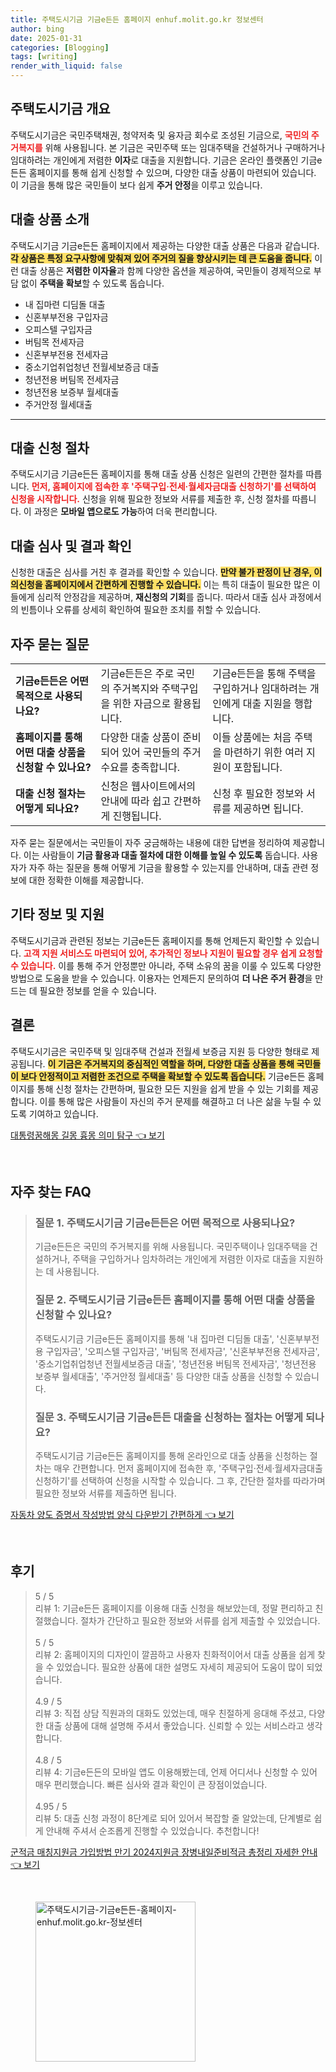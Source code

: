 ```yaml
---
title: 주택도시기금 기금e든든 홈페이지 enhuf.molit.go.kr 정보센터
author: bing
date: 2025-01-31
categories: [Blogging]
tags: [writing]
render_with_liquid: false
---
```



<h2 id='주택도시기금 개요'>주택도시기금 개요</h2>

<p>주택도시기금은 국민주택채권, 청약저축 및 융자금 회수로 조성된 기금으로, <b><span style="color: #ee2323;">국민의 주거복지를</span></b> 위해 사용됩니다. 본 기금은 국민주택 또는 임대주택을 건설하거나 구매하거나 임대하려는 개인에게 저렴한 <b>이자</b>로 대출을 지원합니다. 기금은 온라인 플랫폼인 기금e든든 홈페이지를 통해 쉽게 신청할 수 있으며, 다양한 대출 상품이 마련되어 있습니다. 이 기금을 통해 많은 국민들이 보다 쉽게 <b>주거 안정</b>을 이루고 있습니다.</p>

<h2 id='대출 상품 소개'>대출 상품 소개</h2>

<p>주택도시기금 기금e든든 홈페이지에서 제공하는 다양한 대출 상품은 다음과 같습니다. <b><span style="background-color: #ffe066;">각 상품은 특정 요구사항에 맞춰져 있어 주거의 질을 향상시키는 데 큰 도움을 줍니다.</span></b> 이런 대출 상품은 <b>저렴한 이자율</b>과 함께 다양한 옵션을 제공하여, 국민들이 경제적으로 부담 없이 <b>주택을 확보</b>할 수 있도록 돕습니다.</p>

<ul>
    <li>내 집마련 디딤돌 대출</li>
    <li>신혼부부전용 구입자금</li>
    <li>오피스텔 구입자금</li>
    <li>버팀목 전세자금</li>
    <li>신혼부부전용 전세자금</li>
    <li>중소기업취업청년 전월세보증금 대출</li>
    <li>청년전용 버팀목 전세자금</li>
    <li>청년전용 보증부 월세대출</li>
    <li>주거안정 월세대출</li>
</ul>

<hr />

<h2 id='대출 신청 절차'>대출 신청 절차</h2>

<p>주택도시기금 기금e든든 홈페이지를 통해 대출 상품 신청은 일련의 간편한 절차를 따릅니다. <b><span style="color: #ee2323;">먼저, 홈페이지에 접속한 후 '주택구입·전세·월세자금대출 신청하기'를 선택하여 신청을 시작합니다.</span></b> 신청을 위해 필요한 정보와 서류를 제출한 후, 신청 절차를 따릅니다. 이 과정은 <b>모바일 앱으로도 가능</b>하여 더욱 편리합니다.</p>

<h2 id='대출 심사 및 결과 확인'>대출 심사 및 결과 확인</h2>

<p>신청한 대출은 심사를 거친 후 결과를 확인할 수 있습니다. <b><span style="background-color: #ffe066;">만약 불가 판정이 난 경우, 이의신청을 홈페이지에서 간편하게 진행할 수 있습니다.</span></b> 이는 특히 대출이 필요한 많은 이들에게 심리적 안정감을 제공하며, <b>재신청의 기회</b>를 줍니다. 따라서 대출 심사 과정에서의 빈틈이나 오류를 상세히 확인하여 필요한 조치를 취할 수 있습니다.</p>

<h2 id='자주 묻는 질문'>자주 묻는 질문</h2>

<table>
    <tr>
        <td><b>기금e든든은 어떤 목적으로 사용되나요?</b></td>
        <td>기금e든든은 주로 국민의 주거복지와 주택구입을 위한 자금으로 활용됩니다.</td>
        <td>기금e든든을 통해 주택을 구입하거나 임대하려는 개인에게 대출 지원을 행합니다.</td>
    </tr>
    <tr>
        <td><b>홈페이지를 통해 어떤 대출 상품을 신청할 수 있나요?</b></td>
        <td>다양한 대출 상품이 준비되어 있어 국민들의 주거 수요를 충족합니다.</td>
        <td>이들 상품에는 처음 주택을 마련하기 위한 여러 지원이 포함됩니다.</td>
    </tr>
    <tr>
        <td><b>대출 신청 절차는 어떻게 되나요?</b></td>
        <td>신청은 웹사이트에서의 안내에 따라 쉽고 간편하게 진행됩니다.</td>
        <td>신청 후 필요한 정보와 서류를 제공하면 됩니다.</td>
    </tr>
</table>

<p>자주 묻는 질문에서는 국민들이 자주 궁금해하는 내용에 대한 답변을 정리하여 제공합니다. 이는 사람들이 <b>기금 활용과 대출 절차에 대한 이해를 높일 수 있도록</b> 돕습니다. 사용자가 자주 하는 질문을 통해 어떻게 기금을 활용할 수 있는지를 안내하며, 대출 관련 정보에 대한 정확한 이해를 제공합니다.</p>

<h2 id='기타 정보 및 지원'>기타 정보 및 지원</h2>

<p>주택도시기금과 관련된 정보는 기금e든든 홈페이지를 통해 언제든지 확인할 수 있습니다. <b><span style="color: #ee2323;">고객 지원 서비스도 마련되어 있어, 추가적인 정보나 지원이 필요할 경우 쉽게 요청할 수 있습니다.</span></b> 이를 통해 주거 안정뿐만 아니라, 주택 소유의 꿈을 이룰 수 있도록 다양한 방법으로 도움을 받을 수 있습니다. 이용자는 언제든지 문의하여 <b>더 나은 주거 환경</b>을 만드는 데 필요한 정보를 얻을 수 있습니다.</p>

<h2 id='결론'>결론</h2>

<p>주택도시기금은 국민주택 및 임대주택 건설과 전월세 보증금 지원 등 다양한 형태로 제공됩니다. <b><span style="background-color: #ffe066;">이 기금은 주거복지의 중심적인 역할을 하며, 다양한 대출 상품을 통해 국민들이 보다 안정적이고 저렴한 조건으로 주택을 확보할 수 있도록 돕습니다.</span></b> 기금e든든 홈페이지를 통해 신청 절차는 간편하며, 필요한 모든 지원을 쉽게 받을 수 있는 기회를 제공합니다. 이를 통해 많은 사람들이 자신의 주거 문제를 해결하고 더 나은 삶을 누릴 수 있도록 기여하고 있습니다. </p>


<p><a class="click-button" title="대통령꿈해몽 길몽 흉몽 의미 탐구" href="https://adkhouse.github.io/posts/%EB%8C%80%ED%86%B5%EB%A0%B9%EA%BF%88%ED%95%B4%EB%AA%BD-%EA%B8%B8%EB%AA%BD-%ED%9D%89%EB%AA%BD-%EC%9D%98%EB%AF%B8-%ED%83%90%EA%B5%AC/" rel="dofollow">대통령꿈해몽 길몽 흉몽 의미 탐구 👈 보기</a></p><br>
<h2 id='자주_찾는_FAQ'>자주 찾는 FAQ</h2>
<div itemscope="" itemtype="https://schema.org/FAQPage"> 
<blockquote> 
<div itemscope="" itemprop="mainEntity" itemtype="https://schema.org/Question"> 
<h3 itemprop="name">질문 1. 주택도시기금 기금e든든은 어떤 목적으로 사용되나요?</h3> 
<div itemscope="" itemprop="acceptedAnswer" itemtype="https://schema.org/Answer"> 
<span itemprop="text"> 
<p>기금e든든은 국민의 주거복지를 위해 사용됩니다. 국민주택이나 임대주택을 건설하거나, 주택을 구입하거나 임차하려는 개인에게 저렴한 이자로 대출을 지원하는 데 사용됩니다.</p> 
</span> 
</div> 
</div> 

<div itemscope="" itemprop="mainEntity" itemtype="https://schema.org/Question"> 
<h3 itemprop="name">질문 2. 주택도시기금 기금e든든 홈페이지를 통해 어떤 대출 상품을 신청할 수 있나요?</h3> 
<div itemscope="" itemprop="acceptedAnswer" itemtype="https://schema.org/Answer"> 
<span itemprop="text"> 
<p>주택도시기금 기금e든든 홈페이지를 통해 '내 집마련 디딤돌 대출', '신혼부부전용 구입자금', '오피스텔 구입자금', '버팀목 전세자금', '신혼부부전용 전세자금', '중소기업취업청년 전월세보증금 대출', '청년전용 버팀목 전세자금', '청년전용 보증부 월세대출', '주거안정 월세대출' 등 다양한 대출 상품을 신청할 수 있습니다.</p> 
</span> 
</div> 
</div> 

<div itemscope="" itemprop="mainEntity" itemtype="https://schema.org/Question"> 
<h3 itemprop="name">질문 3. 주택도시기금 기금e든든 대출을 신청하는 절차는 어떻게 되나요?</h3> 
<div itemscope="" itemprop="acceptedAnswer" itemtype="https://schema.org/Answer"> 
<span itemprop="text"> 
<p>주택도시기금 기금e든든 홈페이지를 통해 온라인으로 대출 상품을 신청하는 절차는 매우 간편합니다. 먼저 홈페이지에 접속한 후, '주택구입·전세·월세자금대출 신청하기'를 선택하여 신청을 시작할 수 있습니다. 그 후, 간단한 절차를 따라가며 필요한 정보와 서류를 제출하면 됩니다.</p> 
</span> 
</div> 
</div> 
</blockquote> 
</div>
<p><a class="click-button" title="자동차 양도 증명서 작성방법 양식 다운받기 간편하게" href="https://adkhouse.github.io/posts/%EC%9E%90%EB%8F%99%EC%B0%A8-%EC%96%91%EB%8F%84-%EC%A6%9D%EB%AA%85%EC%84%9C-%EC%9E%91%EC%84%B1%EB%B0%A9%EB%B2%95-%EC%96%91%EC%8B%9D-%EB%8B%A4%EC%9A%B4%EB%B0%9B%EA%B8%B0-%EA%B0%84%ED%8E%B8%ED%95%98%EA%B2%8C/" rel="dofollow">자동차 양도 증명서 작성방법 양식 다운받기 간편하게 👈 보기</a></p><br>
<h2 id='후기'>후기</h2>
<div itemscope itemtype="https://schema.org/Product">
  <blockquote>
  <div itemprop="review" itemscope itemtype="https://schema.org/Review">
      <div itemprop="reviewRating" itemscope itemtype="https://schema.org/Rating"> <span itemprop="ratingValue">5</span> / <span itemprop="bestRating">5</span> </div>
      <span itemprop="reviewBody">리뷰 1: 기금e든든 홈페이지를 이용해 대출 신청을 해보았는데, 정말 편리하고 친절했습니다. 절차가 간단하고 필요한 정보와 서류를 쉽게 제출할 수 있었습니다.</span>
  </div>
  <br>
  <div itemprop="review" itemscope itemtype="https://schema.org/Review">
      <div itemprop="reviewRating" itemscope itemtype="https://schema.org/Rating"> <span itemprop="ratingValue">5</span> / <span itemprop="bestRating">5</span> </div>
      <span itemprop="reviewBody">리뷰 2: 홈페이지의 디자인이 깔끔하고 사용자 친화적이어서 대출 상품을 쉽게 찾을 수 있었습니다. 필요한 상품에 대한 설명도 자세히 제공되어 도움이 많이 되었습니다.</span>
  </div>
  <br>
  <div itemprop="review" itemscope itemtype="https://schema.org/Review">
      <div itemprop="reviewRating" itemscope itemtype="https://schema.org/Rating"> <span itemprop="ratingValue">4.9</span> / <span itemprop="bestRating">5</span> </div>
      <span itemprop="reviewBody">리뷰 3: 직접 상담 직원과의 대화도 있었는데, 매우 친절하게 응대해 주셨고, 다양한 대출 상품에 대해 설명해 주셔서 좋았습니다. 신뢰할 수 있는 서비스라고 생각합니다.</span>
  </div>
  <br>
  <div itemprop="review" itemscope itemtype="https://schema.org/Review">
      <div itemprop="reviewRating" itemscope itemtype="https://schema.org/Rating"> <span itemprop="ratingValue">4.8</span> / <span itemprop="bestRating">5</span> </div>
      <span itemprop="reviewBody">리뷰 4: 기금e든든의 모바일 앱도 이용해봤는데, 언제 어디서나 신청할 수 있어 매우 편리했습니다. 빠른 심사와 결과 확인이 큰 장점이었습니다.</span>
  </div>
  <br>
  <div itemprop="review" itemscope itemtype="https://schema.org/Review">
      <div itemprop="reviewRating" itemscope itemtype="https://schema.org/Rating"> <span itemprop="ratingValue">4.95</span> / <span itemprop="bestRating">5</span> </div>
      <span itemprop="reviewBody">리뷰 5: 대출 신청 과정이 8단계로 되어 있어서 복잡할 줄 알았는데, 단계별로 쉽게 안내해 주셔서 순조롭게 진행할 수 있었습니다. 추천합니다!</span>
  </div>
  </blockquote>
</div>
<p><a class="click-button" title="군적금 매칭지원금 가입방법 만기 2024지원금 장병내일준비적금 총정리 자세한 안내" href="https://adkhouse.github.io/posts/%EA%B5%B0%EC%A0%81%EA%B8%88-%EB%A7%A4%EC%B9%AD%EC%A7%80%EC%9B%90%EA%B8%88-%EA%B0%80%EC%9E%85%EB%B0%A9%EB%B2%95-%EB%A7%8C%EA%B8%B0-2024%EC%A7%80%EC%9B%90%EA%B8%88-%EC%9E%A5%EB%B3%91%EB%82%B4%EC%9D%BC%EC%A4%80%EB%B9%84%EC%A0%81%EA%B8%88-%EC%B4%9D%EC%A0%95%EB%A6%AC-%EC%9E%90%EC%84%B8%ED%95%9C-%EC%95%88%EB%82%B4/" rel="dofollow">군적금 매칭지원금 가입방법 만기 2024지원금 장병내일준비적금 총정리 자세한 안내 👈 보기</a></p><br>
<figure class="image"><img src="https://adkhouse.github.io/assets/img/thumbnail/주택도시기금-기금e든든-홈페이지-enhuf.molit.go.kr-정보센터.webp" alt="주택도시기금-기금e든든-홈페이지-enhuf.molit.go.kr-정보센터" width="256" height="256"></figure>